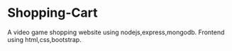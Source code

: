 # Shopping-Cart
A video game shopping website using nodejs,express,mongodb.
Frontend using html,css,bootstrap.
